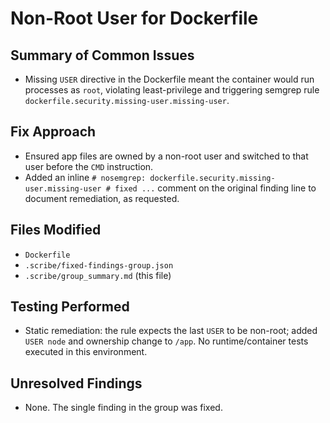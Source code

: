 # Non-Root User for Dockerfile

## Summary of Common Issues
- Missing `USER` directive in the Dockerfile meant the container would run processes as `root`, violating least-privilege and triggering semgrep rule `dockerfile.security.missing-user.missing-user`.

## Fix Approach
- Ensured app files are owned by a non-root user and switched to that user before the `CMD` instruction.
- Added an inline `# nosemgrep: dockerfile.security.missing-user.missing-user # fixed ...` comment on the original finding line to document remediation, as requested.

## Files Modified
- `Dockerfile`
- `.scribe/fixed-findings-group.json`
- `.scribe/group_summary.md` (this file)

## Testing Performed
- Static remediation: the rule expects the last `USER` to be non-root; added `USER node` and ownership change to `/app`. No runtime/container tests executed in this environment.

## Unresolved Findings
- None. The single finding in the group was fixed.

